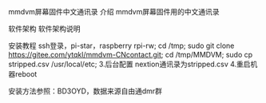 mmdvm屏幕固件中文通讯录
介绍
mmdvm屏幕固件用的中文通讯录

软件架构
软件架构说明

安装教程
ssh登录，pi-star，raspberry
rpi-rw; cd /tmp; sudo git clone https://gitee.com/ytqkl/mmdvm-CNcontact.git; cd /tmp/MMDVM; sudo cp stripped.csv /usr/local/etc;
3.后台配置 nextion通讯录为stripped.csv 4.重启机器reboot

安装方法参照：BD3OYD，数据来源自由通dmr群

